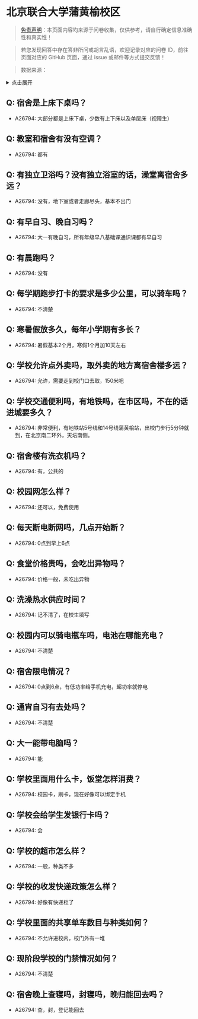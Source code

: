 # 北京联合大学蒲黄榆校区

> [免责声明](https://colleges.chat/#_3)：本页面内容均来源于问卷收集，仅供参考，请自行确定信息准确性和真实性！

> 若您发现回答中存在答非所问或胡言乱语，欢迎记录对应的问卷 ID，前往页面对应的 GitHub 页面，通过 issue 或邮件等方式提交反馈！

> 数据来源：

<details><summary>点击展开</summary>
<ul>
<li>A26794: 匿名 (2024 年 08 月)</li>
</ul>
</details>

## Q: 宿舍是上床下桌吗？

- A26794: 大部分都是上床下桌，少数有上下床以及单层床（视障生）

## Q: 教室和宿舍有没有空调？

- A26794: 都有

## Q: 有独立卫浴吗？没有独立浴室的话，澡堂离宿舍多远？

- A26794: 没有，地下室或者走廊尽头，基本不出门

## Q: 有早自习、晚自习吗？

- A26794: 大一有晚自习，所有年级早八基础课通识课都有早自习

## Q: 有晨跑吗？

- A26794: 没有

## Q: 每学期跑步打卡的要求是多少公里，可以骑车吗？

- A26794: 不清楚

## Q: 寒暑假放多久，每年小学期有多长？

- A26794: 暑假基本2个月，寒假1个月加10天左右

## Q: 学校允许点外卖吗，取外卖的地方离宿舍楼多远？

- A26794: 允许，需要走到校门口去取，150米吧

## Q: 学校交通便利吗，有地铁吗，在市区吗，不在的话进城要多久？

- A26794: 非常便利，有地铁站5号线和14号线蒲黄榆站，出校门步行5分钟就到，在北京南二环外，天坛南侧。

## Q: 宿舍楼有洗衣机吗？

- A26794: 有，公共的

## Q: 校园网怎么样？

- A26794: 还可以，免费使用

## Q: 每天断电断网吗，几点开始断？

- A26794: 0点到早上6点

## Q: 食堂价格贵吗，会吃出异物吗？

- A26794: 价格一般，未吃出异物

## Q: 洗澡热水供应时间？

- A26794: 记不清了，在校生填写

## Q: 校园内可以骑电瓶车吗，电池在哪能充电？

- A26794: 不清楚

## Q: 宿舍限电情况？

- A26794: 0点到6点，有低功率给手机充电，超功率就停电

## Q: 通宵自习有去处吗？

- A26794: 不清楚

## Q: 大一能带电脑吗？

- A26794: 能

## Q: 学校里面用什么卡，饭堂怎样消费？

- A26794: 校园卡，刷卡，现在好像可以绑定手机

## Q: 学校会给学生发银行卡吗？

- A26794: 会

## Q: 学校的超市怎么样？

- A26794: 一般，种类不多

## Q: 学校的收发快递政策怎么样？

- A26794: 好像有快递柜了

## Q: 学校里面的共享单车数目与种类如何？

- A26794: 不允许进校内，校门外有一堆

## Q: 现阶段学校的门禁情况如何？

- A26794: 不清楚

## Q: 宿舍晚上查寝吗，封寝吗，晚归能回去吗？

- A26794: 查，封，登记能回去

